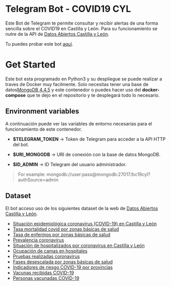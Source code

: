 # Telegram Bot - COVID19 CYL

Este Bot de Telegram te permite consultar y recibir alertas de una forma sencilla sobre el COVID19 en Castilla y León.
Para su funcionamiento se nutre de la API de [Datos Abiertos Castilla y León](https://datosabiertos.jcyl.es/web/es/datos-abiertos-castilla-leon.html).

Tu puedes probar este bot [aquí](https://t.me/covid19cyl_bot).

# Get Started

Este bot esta programado en Python3 y su despliegue se puede realizar a traves de Docker muy facilmente. 
Solo necesitas tener una base de datos[MongoDB 4.4.5](https://hub.docker.com/_/mongo) y este contenedor o puedes hacer uso del **docker-compose** que te dejo en el repositorio y te desplegará todo lo necesario.

## Environment variables

A continuación puede ver las variables de entorno necesarias para el funcionamiento de este contenedor.

 - **$TELEGRAM_TOKEN** -> Token de Telegram para acceder a la API HTTP del bot. 
 
 - **$URI_MONGODB**	-> URI de conexión con la base de datos MongoDB. 

 - **$ID_ADMIN** -> ID Telegram del usuario administrador.  
 
> For example: mongodb://user:pass@mongodb:27017/bc19cyl?authSource=admin


## Dataset

El bot acceso uso de los siguientes dataset de la web de [Datos Abiertos Castilla y León](https://datosabiertos.jcyl.es/web/es/datos-abiertos-castilla-leon.html).

 - [Situación epidemiológica coronavirus (COVID-19) en Castilla y León](https://analisis.datosabiertos.jcyl.es/explore/dataset/situacion-epidemiologica-coronavirus-en-castilla-y-leon)
 - [Tasa mortalidad covid por zonas básicas de salud](https://analisis.datosabiertos.jcyl.es/explore/dataset/tasa-mortalidad-covid-por-zonas-basicas-de-salud)
 - [Tasa de enfermos por zonas básicas de salud](https://analisis.datosabiertos.jcyl.es/explore/dataset/tasa-enfermos-acumulados-por-areas-de-salud)
 - [Prevalencia coronavirus](https://analisis.datosabiertos.jcyl.es/explore/dataset/prevalencia-coronavirus)
 - [Situación de hospitalizados por coronavirus en Castilla y León](https://analisis.datosabiertos.jcyl.es/explore/dataset/situacion-de-hospitalizados-por-coronavirus-en-castilla-y-leon)
 - [Ocupación de camas en hospitales](https://analisis.datosabiertos.jcyl.es/explore/dataset/ocupacion-de-camas-en-hospitales)
 - [Pruebas realizadas coronavirus](https://analisis.datosabiertos.jcyl.es/explore/dataset/pruebas-realizados-coronavirus)
 - [Fases desescalada por zonas básicas de salud](https://analisis.datosabiertos.jcyl.es/explore/dataset/fases-desescalada)
 - [Indicadores de riesgo COVID-19 por provincias](https://analisis.datosabiertos.jcyl.es/explore/dataset/indicadores-de-riesgo-covid-19-por-provincias)
 - [Vacunas recibidas COVID-19](https://analisis.datosabiertos.jcyl.es/explore/dataset/vacunas-recibidas-covid)
 - [Personas vacunadas COVID-19](https://analisis.datosabiertos.jcyl.es/explore/dataset/personas-vacunadas-covid)
